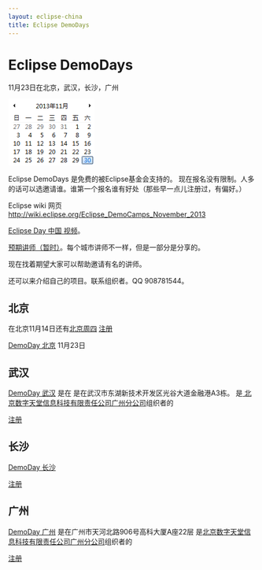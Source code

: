 ```yaml
---
layout: eclipse-china
title: Eclipse DemoDays
---
```


# Eclipse DemoDays

11月23日在北京，武汉，长沙，广州

![November Calendar](November30.PNG)  

<!-- 
http://huiyi.csdn.net/meeting
-->

Eclipse DemoDays 是免费的被Eclipse基金会支持的。
现在报名没有限制。人多的话可以选邀请谁。谁第一个报名谁有好处（那些早一点儿注册过，有偏好。）

Eclipse wiki 网页 <a href="http://wiki.eclipse.org/Eclipse_DemoCamps_November_2013">http://wiki.eclipse.org/Eclipse_DemoCamps_November_2013</a>

[Eclipse Day 中国 视频](http://www.funshion.com/uvideo/play/461974)。

[预期讲师（暂时）](speakers/)。每个城市讲师不一样，但是一部分是分享的。

现在找着期望大家可以帮助邀请有名的讲师。

还可以来介绍自己的项目。联系组织者。QQ 908781544。

## 北京

在北京11月14日还有[北京周四](http://wiki.eclipse.org/Eclipse_DemoCamps_November_2013/Beijing_Thursday) [注册](https://yoopay.cn/event/77839001)

[DemoDay 北京](http://wiki.eclipse.org/Eclipse_DemoCamps_November_2013/Beijing) 11月23日

## 武汉

[DemoDay 武汉](http://wiki.eclipse.org/Eclipse_DemoCamps_November_2013/Wuhan) 是在
是在武汉市东湖新技术开发区光谷大道金融港A3栋。 是[ 北京数字天堂信息科技有限责任公司广州分公司](http://www.funshion.com/)组织者的

[注册](https://yoopay.cn/event/48715193)

## 长沙

[DemoDay 长沙](http://wiki.eclipse.org/Eclipse_DemoCamps_November_2013/Changsha)

[注册](https://yoopay.cn/event/01780647)

## 广州

[DemoDay 广州](http://wiki.eclipse.org/Eclipse_DemoCamps_November_2013/Guangzhou)
是在广州市天河北路906号高科大厦A座22层 是[北京数字天堂信息科技有限责任公司广州分公司](http://www.d-heaven.com/)组织者的

[注册](https://yoopay.cn/event/14837678)
